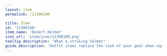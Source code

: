 ```yaml
---
layout: item
permalink: /11300190

title: Item
id: '11300190'
item_name: 'Desert Helmet'
icon_url: 'item/icon/11300190.png'
tooltip_description: 'What a striking helmet!'
guide_description: 'Outfit items replace the look of your gear when equipped.'
---
```


